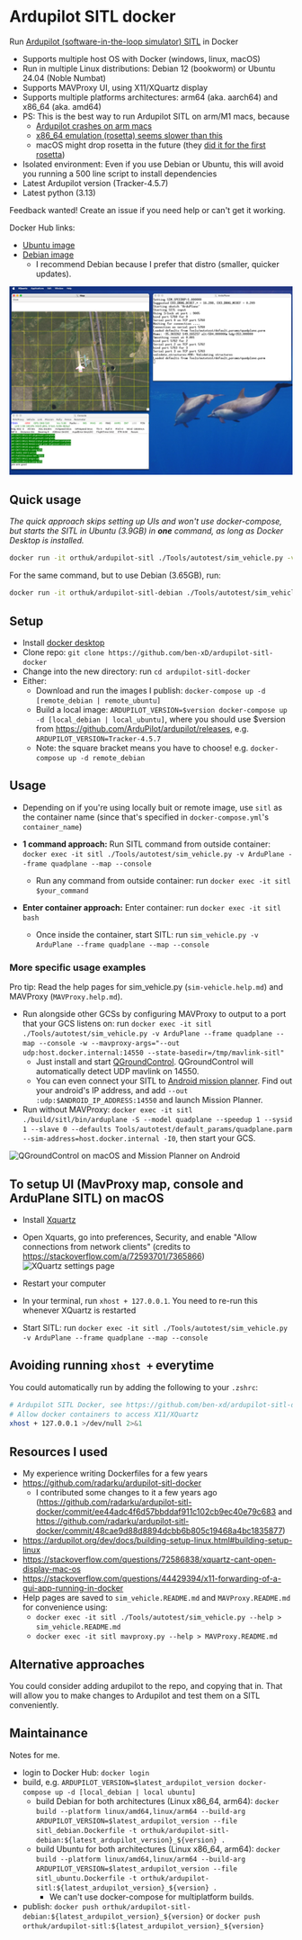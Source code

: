 # Ardupilot SITL docker

Run [Ardupilot (software-in-the-loop simulator) SITL](https://ardupilot.org/dev/docs/sitl-simulator-software-in-the-loop.html) in Docker

- Supports multiple host OS with Docker (windows, linux, macOS)
- Run in multiple Linux distributions: Debian 12 (bookworm) or Ubuntu 24.04 (Noble Numbat)
- Supports MAVProxy UI, using X11/XQuartz display
- Supports multiple platforms architectures: arm64 (aka. aarch64) and x86_64 (aka. amd64)
- PS: This is the best way to run Ardupilot SITL on arm/M1 macs, because 
  - [Ardupilot crashes on arm macs](https://github.com/ArduPilot/ardupilot/issues/19588)
  - [x86_64 emulation (rosetta) seems slower than this](https://github.com/ArduPilot/ardupilot/issues/19588#issuecomment-2489820026)
  - macOS might drop rosetta in the future (they [did it for the first rosetta](https://en.wikipedia.org/wiki/Rosetta_(software)))
- Isolated environment: Even if you use Debian or Ubuntu, this will avoid you running a 500 line script to install dependencies
- Latest Ardupilot version (Tracker-4.5.7)
- Latest python (3.13)

Feedback wanted! Create an issue if you need help or can't get it working.

Docker Hub links: 
- [Ubuntu image](https://hub.docker.com/r/orthuk/ardupilot-sitl)
- [Debian image](https://hub.docker.com/r/orthuk/ardupilot-sitl-debian)
  - I recommend Debian because I prefer that distro (smaller, quicker updates). 

![Screenshot of macOS running XQuartz showing 3 windows: ArduPlane SITL, MavProxy Map and MavProxy console](images/xquartz.png)

## Quick usage

*The quick approach skips setting up UIs and won't use docker-compose, but starts the SITL in Ubuntu (3.9GB) in **one** command, as long as Docker Desktop is installed.*
```bash
docker run -it orthuk/ardupilot-sitl ./Tools/autotest/sim_vehicle.py -v ArduPlane --frame quadplane --map --console
```

For the same command, but to use Debian (3.65GB), run:
```bash
docker run -it orthuk/ardupilot-sitl-debian ./Tools/autotest/sim_vehicle.py -v ArduPlane --frame quadplane --map --console
```

## Setup

- Install [docker desktop](https://www.docker.com/products/docker-desktop/)
- Clone repo: `git clone https://github.com/ben-xD/ardupilot-sitl-docker`
- Change into the new directory: run `cd ardupilot-sitl-docker`
- Either:
  - Download and run the images I publish: `docker-compose up -d [remote_debian | remote_ubuntu]`
  - Build a local image: `ARDUPILOT_VERSION=$version docker-compose up -d [local_debian | local_ubuntu]`, where you should use $version from https://github.com/ArduPilot/ardupilot/releases, e.g. `ARDUPILOT_VERSION=Tracker-4.5.7`
  - Note: the square bracket means you have to choose! e.g. `docker-compose up -d remote_debian`

## Usage

- Depending on if you're using locally buit or remote image, use `sitl` as the container name (since that's specified in `docker-compose.yml`'s `container_name`)

- **1 command approach:** Run SITL command from outside container: `docker exec -it sitl ./Tools/autotest/sim_vehicle.py -v ArduPlane --frame quadplane --map --console`
  - Run any command from outside container: run `docker exec -it sitl $your_command`
- **Enter container approach:** Enter container: run `docker exec -it sitl bash`
  - Once inside the container, start SITL: run `sim_vehicle.py -v ArduPlane --frame quadplane --map --console`

### More specific usage examples

Pro tip: Read the help pages for sim_vehicle.py (`sim-vehicle.help.md`) and MAVProxy (`MAVProxy.help.md`).

- Run alongside other GCSs by configuring MAVProxy to output to a port that your GCS listens on: run `docker exec -it sitl ./Tools/autotest/sim_vehicle.py -v ArduPlane --frame quadplane --map --console -w --mavproxy-args="--out udp:host.docker.internal:14550 --state-basedir=/tmp/mavlink-sitl"`
  - Just install and start [QGroundControl](http://qgroundcontrol.com/). QGroundControl will automatically detect UDP mavlink on 14550.
  - You can even connect your SITL to [Android mission planner](https://ardupilot.org/planner/docs/mission-planner-installation.html#mission-planner-on-android). Find out your android's IP address, and add `--out :udp:$ANDROID_IP_ADDRESS:14550` and launch Mission Planner.
- Run without MAVProxy: `docker exec -it sitl ./build/sitl/bin/arduplane -S --model quadplane --speedup 1 --sysid 1 --slave 0 --defaults Tools/autotest/default_params/quadplane.parm --sim-address=host.docker.internal -I0`, then start your GCS.

![QGroundControl on macOS and Mission Planner on Android](./images/GCSs.png)

## To setup UI (MavProxy map, console and ArduPlane SITL) on macOS

- Install [Xquartz](https://www.xquartz.org/)
- Open Xquarts, go into preferences, Security, and enable  "Allow connections from network clients" (credits to https://stackoverflow.com/a/72593701/7365866)
![XQuartz settings page](https://i.stack.imgur.com/NYWcM.png)

- Restart your computer
- In your terminal, run `xhost + 127.0.0.1`. You need to re-run this whenever XQuartz is restarted
- Start SITL: run `docker exec -it sitl ./Tools/autotest/sim_vehicle.py -v ArduPlane --frame quadplane --map --console`

## Avoiding running `xhost +` everytime

You could automatically run by adding the following to your `.zshrc`:
```bash
# Ardupilot SITL Docker, see https://github.com/ben-xd/ardupilot-sitl-docker
# Allow docker containers to access X11/XQuartz
xhost + 127.0.0.1 >/dev/null 2>&1
```

## Resources I used

- My experience writing Dockerfiles for a few years
- https://github.com/radarku/ardupilot-sitl-docker
  - I contributed some changes to it a few years ago (https://github.com/radarku/ardupilot-sitl-docker/commit/ee44adc4f6d57bbddaf911c102cb9ec40e79c683 and https://github.com/radarku/ardupilot-sitl-docker/commit/48cae9d88d8894dcbb6b805c19468a4bc1835877)
- https://ardupilot.org/dev/docs/building-setup-linux.html#building-setup-linux
- https://stackoverflow.com/questions/72586838/xquartz-cant-open-display-mac-os
- https://stackoverflow.com/questions/44429394/x11-forwarding-of-a-gui-app-running-in-docker
- Help pages are saved  to `sim_vehicle.README.md` and `MAVProxy.README.md` for convenience using:
  - `docker exec -it sitl ./Tools/autotest/sim_vehicle.py --help > sim_vehicle.README.md`
  - `docker exec -it sitl mavproxy.py --help > MAVProxy.README.md`

## Alternative approaches

You could consider adding ardupilot to the repo, and copying that in. That will allow you to make changes to Ardupilot and test them on a SITL conveniently.

## Maintainance

Notes for me.

- login to Docker Hub: `docker login`
- build, e.g. `ARDUPILOT_VERSION=$latest_ardupilot_version docker-compose up -d [local_debian | local ubuntu]`
  - build Debian for both architectures (Linux x86_64, arm64): `docker build --platform linux/amd64,linux/arm64 --build-arg ARDUPILOT_VERSION=$latest_ardupilot_version --file sitl_debian.Dockerfile -t orthuk/ardupilot-sitl-debian:${latest_ardupilot_version}_${version} .`
  - build Ubuntu for both architectures (Linux x86_64, arm64): `docker build --platform linux/amd64,linux/arm64 --build-arg ARDUPILOT_VERSION=$latest_ardupilot_version --file sitl_ubuntu.Dockerfile -t orthuk/ardupilot-sitl:${latest_ardupilot_version}_${version} .`
    - We can't use docker-compose for multiplatform builds.
- publish: `docker push orthuk/ardupilot-sitl-debian:${latest_ardupilot_version}_${version}` or `docker push orthuk/ardupilot-sitl:${latest_ardupilot_version}_${version}`

